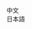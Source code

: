<!-- # About
本博客使用框架 `astro` 以及 `Fuwari` 主题

::github{repo="withastro/astro"}
::github{repo="saicaca/fuwari"} -->

<!-- 使用图床
::github{repo="cf-pages/Telegraph-Image"} -->

<!-- # About Me
`@鈴奈咲桜`、`@Hakutyan_bai`这都是我


> 27年毕业的大学生

>平时喜欢写写博客，找一些好玩的项目搭建到赛博活佛[CloudFlare](https://cloudflare.com)上

>学过Unity和C#

>也会写一些Minecraft模组

# 好きなもの


# 媒体来源
> 如有侵权，请通过[邮件](mail:yukikohk@163.com)联系我进行删除 -->

<!-- > ### Sources of images used in this site
> - [Unsplash](https://unsplash.com/)
> - [星と少女](https://www.pixiv.net/artworks/108916539) by [Stella](https://www.pixiv.net/users/93273965)
> - [Rabbit - v1.4 Showcase](https://civitai.com/posts/586908) by [Rabbit_YourMajesty](https://civitai.com/user/Rabbit_YourMajesty) -->

<style>
.language-container {
  position: relative;
  overflow: hidden;
  transition: height 0.3s ease-in-out;
}

.language-section {
  opacity: 0;
  transform: translateY(20px);
  transition: all 0.3s ease-in-out;
  position: absolute;
  top: 0;
  left: 0;
  width: 100%;
  visibility: hidden;  /* 使用visibility替代display */
  pointer-events: none;  /* 禁用未激活内容的交互 */
}

.language-section.active {
  opacity: 1;
  transform: translateY(0);
  position: relative;
  visibility: visible;
  pointer-events: auto;
}
/* 禁用全局的 outline 和 text-decoration */
a, a:focus, a:active, a:focus-visible {
  outline: none !important;
  text-decoration: none !important;
  border: none !important;
  box-shadow: none !important;
}

</style>

<div class="flex items-center justify-center gap-4">


  <a href="#zh" onclick="switchLanguage('zh')" class="font-bold overflow-hidden active:scale-95">
    <div class="btn-card max-w-fit rounded-md h-[2.75rem] px-4 flex items-center justify-start gap-2 bg-black/5 dark:bg-white/10">
      <div class="overflow-hidden transition overflow-ellipsis whitespace-nowrap text-[var(--primary)]/75 dark:text-[var(--primary)]/75">
        中文
      </div>
    </div>
  </a>
  <div class="h-6 w-px bg-gray-300 dark:bg-gray-600"></div>
  <a href="#jp" onclick="switchLanguage('jp')" class="font-bold overflow-hidden active:scale-95">
    <div class="btn-card max-w-fit rounded-md h-[2.75rem] px-4 flex items-center justify-start gap-2 bg-black/5 dark:bg-white/10">
      <div class="overflow-hidden transition overflow-ellipsis whitespace-nowrap text-[var(--primary)]/75 dark:text-[var(--primary)]/75">
        日本語
      </div>
    </div>
  </a>
</div>

<div class="language-container show-zh">

  
  <div id="zh-section" class="language-section">

<br/> 

# 🌱 关于我

## 👋 你好, 我是 `@鈴奈咲桜`、`@Hakutyan_bai`

---
### 🎯 我的身份

✍️ 一名中国[🇨🇳]**<span  style="color:#6b66cc; "> 学生 </span>**  
🍻 一名普通的**BiliBili UP主**   
🛠️ **Minecraft 玩家**   

---
### 🚀 目前重心

⚡ **正在学:** C# | Unity<br>
📚 **计划学:** JAVA | 前端框架 (Vue)  

---
### ❤️ 我的兴趣

🌐 **语言:** 日本语<br>
🎮 **游戏:** Minecraft<br>
🤖 **技术宅:** DIY硬件项目 | 服务器



---
### 📝 愿望清单
🕶️ Meta Quest 3  
💽 NVIDIA RTX 5060

---
### 🌐 使用语言
- [🇨🇳] **中文**
- [🇯🇵] 日语 



### ✉️ 联系我
- 点击页面 ◀️左侧 或 🔽下方 的 **Email**按钮
- [yukikohk@163.com](mail:yukikohk@163.com)


---

  </div>
  
  <div id="jp-section" class="language-section">
    
<br/>     

# 🌱 自己紹介  

## 👋 こんにちは、私は `@鈴奈咲桜`、`@Hakutyan_bai`です  

---  
### 🎯 プロフィール  

✍️ 中国[🇨🇳]<span style="color:#6b66cc;"> **学生** </span>  
🍻 普通の**BiliBili UP主**  
🛠️ **普通のマインクラフトプレイヤー**  

---  
### 🚀 現在の活動  

⚡ **習得済み:** C# | Unity<br>
📚 **学習予定:** JAVA | 前端框架 (Vue)  

---  
### ❤️ 趣味  

🌐 **言語:** 日本語 <br>
🎮 **ゲーム:** マインクラフト<br>
🤖 **技術オタク:** 自作ハードウェアプロジェクト | サーバー



---  
### 📝 欲しいものリスト  
🕶️ Meta Quest 3  
💽 NVIDIA RTX 5060

---  
### 🌐 使用言語  
- [🇨🇳] **中国語**  
- [🇯🇵] 日本語 



---  
### ✉️ 連絡先  
- ページの◀️左側 または 🔽下部 の **メールボタン** をクリック  
- [yukikohk@163.com](mail:yukikohk@163.com)
  </div>
</div>

<script>
function switchLanguage(lang) {
    const container = document.querySelector('.language-container');
    const sections = container.querySelectorAll('.language-section');
    const newActive = document.getElementById(`${lang}-section`);
    
    if (!newActive) return;

    // 获取当前激活的部分
    const currentActive = container.querySelector('.language-section.active');
    
    if (currentActive) {
        // 淡出当前内容
        currentActive.style.opacity = '0';
        currentActive.style.transform = 'translateY(20px)';
        
        // 等待淡出动画完成后再切换
        setTimeout(() => {
            currentActive.classList.remove('active');
            
            // 准备新内容
            newActive.style.opacity = '0';
            newActive.style.transform = 'translateY(20px)';
            newActive.classList.add('active');
            
            // 触发重排以启动动画
            void newActive.offsetWidth;
            
            // 淡入新内容
            newActive.style.opacity = '1';
            newActive.style.transform = 'translateY(0)';
            
            // 调整容器高度
            container.style.height = `${newActive.scrollHeight}px`;
            
            setTimeout(() => {
                container.style.height = 'auto';
            }, 300);
        }, 300);
    } else {
        // 首次加载直接显示
        newActive.classList.add('active');
        newActive.style.opacity = '1';
        newActive.style.transform = 'translateY(0)';
    }
}

// 页面加载时默认显示英文
document.addEventListener('DOMContentLoaded', function() {
    switchLanguage('zh');
});
</script>